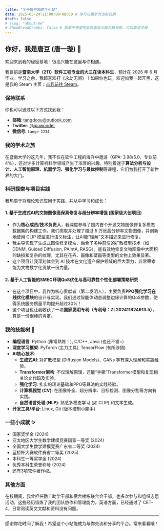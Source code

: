 ```yaml
---
title: "关于唐豆和这个小站"
date: 2025-05-24T11:00:00+08:00 # 你可以更新为当前日期
draft: false
# slug: "about-me"
# ShowBreadCrumbs: false # 如果不希望在此页面显示面包屑导航，可以取消注释
---
```


## 你好，我是唐豆 (唐一璇) 👋

欢迎来到我的秘密基地！很高兴能在这里与你相遇。

我目前是**暨南大学（211）软件工程专业的大三在读本科生**，预计在 2026 年 6 月毕业。学习之余，我超喜欢打《永劫无间》！如果你也玩，欢迎加我一起开黑，这是我的 Steam 主页：[点我前往 Steam](https://steamcommunity.com/profiles/76561199380659766)。

### 保持联系

你也可以通过以下方式找到我：
* **邮箱**: [tangdoou@outlook.com](mailto:tangdoou@outlook.com)
* **Twitter**: [@ipowonder](https://twitter.com/ipowonder)
* **微信号**: `tange-1234`

### 我的学术之旅

在暨南大学的这几年，我不仅在软件工程的海洋中遨游（GPA: 3.98/5.0，专业前 4%），还对许多计算机科学领域产生了浓厚的兴趣。特别着迷于**算法分析与设计、人工智能原理、机器学习、强化学习与最优控制**等课程，它们为我打开了新世界的大门。

### 科研探索与项目实践

我热衷于将理论知识应用于实践，并从中学习和成长：

#### 1. 基于生成式AI的文物图像高保真修复与超分辨率增强 (国家级大创项目)
* 作为**核心成员/技术负责人**，我深度参与了国内首个开源文物图像修复多模态数据集的构建工作。我们爬取并处理了超过 5 万张高分辨率文物图像，并创新地使用 CLIP 模型进行语义标注，让AI能“理解”文本描述来进行修复。
* 我主导实现了生成式图像修复模块，融合了多种前沿的扩散模型技术（如 DDNM, Guided Diffusion, PAIntA, RASG），能有效地修复文物图像中大面积的缺损和复杂的纹理，尤其在花卉、画像和壁画等类型的文物上效果显著。
* 这个项目让我深刻体会到 AI 技术在文化遗产保护领域的巨大潜力，非常荣幸能为文物数字化贡献一份力量。

#### 2. 基于人工智能的SMEC环境QoS优化与高可靠性个性化部署策略研究
* 在这个项目中，我作为核心贡献者（第二发明人），主要负责**PPO强化学习在线优化模块**的设计与实现。我们通过智能体动态调整边缘计算的QoS参数，使得系统服务质量平均提升超过30%！
* 这个项目也让我收获了一项**国家发明专利（专利号：ZL202411824913.5）**，算是一份很棒的肯定。

### 我的技能树 🌲

* **编程语言**: Python (非常熟练！), C/C++, Java (也还不错~)
* **深度学习框架**: PyTorch (主力工具), TensorFlow (有所涉猎)
* **AI核心技术**:
    * **生成式AI**: 对扩散模型 (Diffusion Models)、GANs 等有深入理解和实践经验。
    * **Transformer架构**: 不仅理解原理，还能“手撕”Transformer模型和复现相关论文代码及实验。
    * **强化学习**: 扎实的理论基础和PPO等算法的实践经验。
    * **计算机视觉 (CV)**: 在图像补全、超分辨率、目标检测、图像分割等方向有实践。
    * **自然语言处理 (NLP)**: 熟悉多模态学习 (如 CLIP) 和文本生成。
* **开发工具/平台**: Linux, Git (版本控制小能手)

### 一些小成就 ✨

* 国家奖学金 (2024)
* 亚太地区大学生数学建模竞赛国家一等奖 (2024)
* 全国大学生数学建模竞赛广东省二等奖 (2024)
* 蓝桥杯大赛软件赛省二等奖 (2025)
* 本科生一等奖学金 (2024)
* 优秀本科生荣誉称号 (2024)
* 还有3项软件著作权。

### 其他方面

在校期间，我曾担任勤工助学干部和宿舍楼栋联合会干部，也多次参与和组织志愿活动，这些经历锻炼了我的团队协作和管理能力。英语方面，已经通过了 CET-4，日常阅读英文文献和资料没有问题。

---

感谢你花时间了解我！希望这个小站能成为与你交流和分享的平台。常来看看哦！